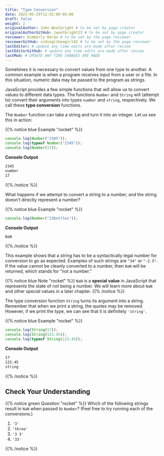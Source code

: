 ```yaml
---
title: "Type Conversion"
date: 2023-05-25T12:55:09-05:00
draft: false
weight: 2
originalAuthor: John Woolbright # to be set by page creator
originalAuthorGitHub: jwoolbright23 # to be set by page creator
reviewer: Kimberly Horan # to be set by the page reviewer
reviewerGitHub: codinglikeagirl42 # to be set by the page reviewer
lastEditor: # update any time edits are made after review
lastEditorGitHub: # update any time edits are made after review
lastMod: # UPDATE ANY TIME CHANGES ARE MADE
---
```


Sometimes it is necessary to convert values from one type to another. A common example is when a program receives input from a user or a file. In this situation, numeric data may be passed to the program as strings.

JavaScript provides a few simple functions that will allow us to convert values to different data types. The functions `Number` and `String` will (attempt to) convert their arguments into types `number` and `string`, respectively. We call these **type conversion** functions.

The `Number` function can take a string and turn it into an integer. Let us see this in action:

{{% notice blue Example "rocket" %}}
```javascript
console.log(Number("2345"));
console.log(typeof Number("2345"));
console.log(Number(17));
```

**Console Output**

```bash
2345
number
17
```
{{% /notice %}}

What happens if we attempt to convert a string to a number, and the string doesn't directly represent a number?

{{% notice blue Example "rocket" %}}
```javascript
console.log(Number("23bottles"));
```

**Console Output**

```bash
NaN
```
{{% /notice %}}

This example shows that a string has to be a syntactically legal number for conversion to go as expected. Examples of such strings are `"34"` or `"-2.5"`. If the value cannot be cleanly converted to a number, then `NaN` will be returned, which stands for "not a number."

{{% notice blue Note "rocket" %}}
`NaN` is a **special value** in JavaScript that represents the state of not being a number. We will learn more about `NaN` and other special values in a later chapter.
{{% /notice %}}

The type conversion function `String` turns its argument into a string. Remember that when we print a string, the quotes may be removed. However, if we print the type, we can see that it is definitely `'string'`.

{{% notice blue Example "rocket" %}}
```javascript
console.log(String(17));
console.log(String(123.45));
console.log(typeof String(123.45));
```

**Console Output**

```bash
17
123.45
string
```
{{% /notice %}}

## Check Your Understanding

{{% notice green Question "rocket" %}}
Which of the following strings result in `NaN` when passed to `Number`? (Feel free to try running each of the conversions.)

1. `'3'`
2. `'three'`
3. `'3 3'`
4. `'33'`

<!-- solution: three and 3 3 -->
{{% /notice %}}